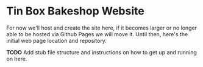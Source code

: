 # Tin Box Bakeshop Website

For now we'll host and create the site here, if it becomes larger or no longer able to be hosted via Github Pages we will move it. Until then, here's the initial web page location and repository.

**TODO**
Add stub file structure and instructions on how to get up and running on here.

